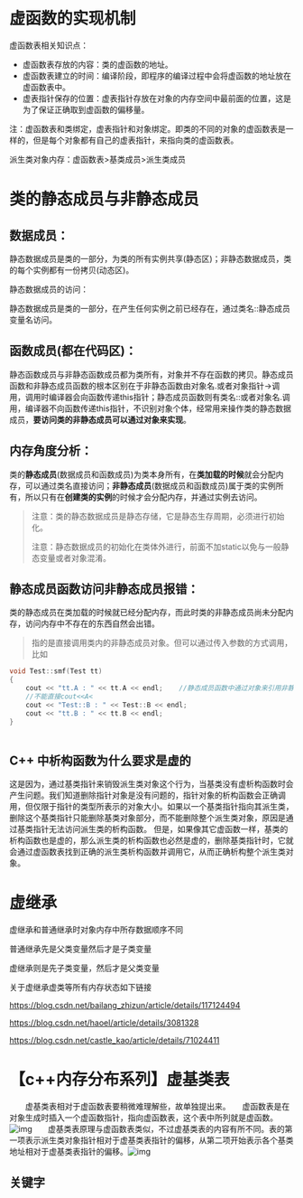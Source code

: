 # 虚函数的实现机制

虚函数表相关知识点：

- 虚函数表存放的内容：类的虚函数的地址。
- 虚函数表建立的时间：编译阶段，即程序的编译过程中会将虚函数的地址放在虚函数表中。
- 虚表指针保存的位置：虚表指针存放在对象的内存空间中最前面的位置，这是为了保证正确取到虚函数的偏移量。

注：虚函数表和类绑定，虚表指针和对象绑定。即类的不同的对象的虚函数表是一样的，但是每个对象都有自己的虚表指针，来指向类的虚函数表。



派生类对象内存：虚函数表>基类成员>派生类成员

# 类的静态成员与非静态成员

## 数据成员：

静态数据成员是类的一部分，为类的所有实例共享(静态区)；非静态数据成员，类的每个实例都有一份拷贝(动态区)。

静态数据成员的访问：

静态数据成员是类的一部分，在产生任何实例之前已经存在，通过类名::静态成员变量名访问。

## 函数成员(都在代码区)：

静态函数成员与非静态函数成员都为类所有，对象并不存在函数的拷贝。静态成员函数和非静态成员函数的根本区别在于非静态函数由对象名.或者对象指针->调用，调用时编译器会向函数传递this指针；静态成员函数则有类名::或者对象名.调用，编译器不向函数传递this指针，不识别对象个体，经常用来操作类的静态数据成员，**要访问类的非静态成员可以通过对象来实现**。

## 内存角度分析：

类的**静态成员**(数据成员和函数成员)为类本身所有，在**类加载的时候**就会分配内存，可以通过类名直接访问；**非静态成员**(数据成员和函数成员)属于类的实例所有，所以只有在**创建类的实例**的时候才会分配内存，并通过实例去访问。

> 注意：类的静态数据成员是静态存储，它是静态生存周期，必须进行初始化。
>
> 注意：静态数据成员的初始化在类体外进行，前面不加static以免与一般静态变量或者对象混淆。

## 静态成员函数访问非静态成员报错：

类的静态成员在类加载的时候就已经分配内存，而此时类的非静态成员尚未分配内存，访问内存中不存在的东西自然会出错。

> 指的是直接调用类内的非静态成员对象。但可以通过传入参数的方式调用，比如

```c++
void Test::smf(Test tt)
{
	cout << "tt.A : " << tt.A << endl;    //静态成员函数中通过对象来引用非静态成员
	//不能直接cout<<A<
	cout << "Test::B : " << Test::B << endl;
	cout << "tt.B : " << tt.B << endl;
}
 
```

## C++ 中析构函数为什么要求是虚的

这是因为，通过基类指针来销毁派生类对象这个行为，当基类没有虚析构函数时会产生问题。我们知道删除指针对象是没有问题的，指针对象的析构函数会正确调用，但仅限于指针的类型所表示的对象大小。如果以一个基类指针指向其派生类，删除这个基类指针只能删除基类对象部分，而不能删除整个派生类对象，原因是通过基类指针无法访问派生类的析构函数。
但是，如果像其它虚函数一样，基类的析构函数也是虚的，那么派生类的析构函数也必然是虚的，删除基类指针时，它就会通过虚函数表找到正确的派生类析构函数并调用它，从而正确析构整个派生类对象。

# 虚继承

虚继承和普通继承时对象内存中所存数据顺序不同

普通继承先是父类变量然后才是子类变量

虚继承则是先子类变量，然后才是父类变量

关于虚继承虚类等所有内存状态如下链接

https://blog.csdn.net/bailang_zhizun/article/details/117124494



https://blog.csdn.net/haoel/article/details/3081328

https://blog.csdn.net/castle_kao/article/details/71024411

# 【c++内存分布系列】虚基类表

　　虚基类表相对于虚函数表要稍微难理解些，故单独提出来。　　虚函数表是在对象生成时插入一个虚函数指针，指向虚函数表，这个表中所列就是虚函数。![img](https://images0.cnblogs.com/blog/560193/201309/06163455-d34a45a0399e4106a63ec32e751627f6.png)　　虚基类表原理与虚函数表类似，不过虚基类表的内容有所不同。表的第一项表示派生类对象指针相对于虚基类表指针的偏移，从第二项开始表示各个基类地址相对于虚基类表指针的偏移。![img](https://images0.cnblogs.com/blog/560193/201309/06165032-67927005c9424aad955dadb5edad4158.png)

## 关键字

